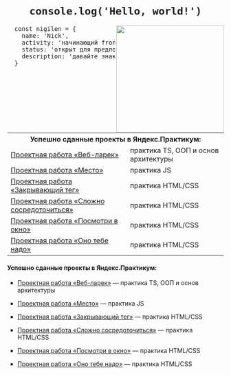 <h1 align="center"><code>console.log('Hello, world!')</code></h1> 
<img align="right" width="250" src="https://i.pinimg.com/originals/66/83/3e/66833e07d6fb9eb5d724e47d0c814285.gif">
<pre>
  const nigilen = {
    name: 'Nick',
    activity: 'начинающий frontend-разработчик',
    status: 'открыт для предложений о сотрудничестве',
    description: 'давайте знакомиться и работать вместе над проектами 🙃'
  }
</pre>

<!-- <h3>Меня зовут Николай ✌🏻</h3>
<p>Я начинающий frontend-разработчик и открыт для предложений о сотрудничестве.</p>
<p>Давайте знакомиться и работать вместе над классными проектами 🙃</p>-->

<table>
  <tr>
    <th colspan="2">Успешно сданные проекты в Яндекс.Практикум:</th>
  </tr>
  <tr>
    <td><a href="https://github.com/Nigilen/web-larek-frontend.git">Проектная работа «Веб-ларек»</a></td>
    <td>практика TS, ООП и основ архитектуры</td>
  </tr>
  <tr>
    <td><a href="https://nigilen.github.io/mesto-project-ff/">Проектная работа «Место»</a></td>
    <td>практика JS</td>
  </tr>
  
  <tr>
    <td><a href="https://github.com/Nigilen/zakrivayuschiy-teg-f">Проектная работа «Закрывающий тег»</a></td>
    <td>практика HTML/CSS</td>
  </tr>
  <tr>
    <td><a href="https://github.com/Nigilen/slozhno-sosredotochitsya">Проектная работа «Сложно сосредоточиться»</a></td>
    <td>практика HTML/CSS</td>
  </tr>
  <tr>
    <td><a href="https://github.com/Nigilen/posmotri_v_okno">Проектная работа «Посмотри в окно»</a></td>
    <td>практика HTML/CSS</td>
  </tr>
  <tr>
    <td><a href="https://github.com/Nigilen/ono-tebe-nado">Проектная работа «Оно тебе надо»</a></td>
    <td>практика HTML/CSS</td>
  </tr>
  
</table>

<h4>Успешно сданные проекты в Яндекс.Практикум:</h4>
<ul type="square" >
  <li>
    <p><a href="https://github.com/Nigilen/web-larek-frontend.git">Проектная работа «Веб-ларек»</a> — практика TS, ООП и основ архитектуры</p>
  </li>
  <li>
    <p><a href="https://nigilen.github.io/mesto-project-ff/">Проектная работа «Место»</a> — практика JS</p> 
  </li>
  <li>
    <p><a href="https://github.com/Nigilen/zakrivayuschiy-teg-f">Проектная работа «Закрывающий тег»</a> — практика HTML/CSS</p>
  </li>
  <li>
    <p><a href="https://github.com/Nigilen/slozhno-sosredotochitsya">Проектная работа «Сложно сосредоточиться»</a> — практика HTML/CSS</p>
  </li>
  <li>
    <p><a href="https://github.com/Nigilen/posmotri_v_okno">Проектная работа «Посмотри в окно»</a> — практика HTML/CSS</p>
  </li>
  <li>
    <p><a href="https://github.com/Nigilen/ono-tebe-nado">Проектная работа «Оно тебе надо»</a> — практика HTML/CSS</p>
  </li>
</ul>
